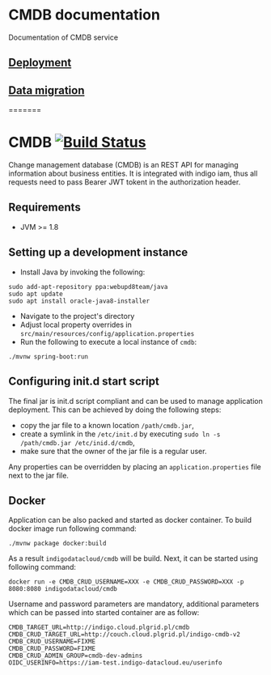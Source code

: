 # CMDB documentation

Documentation of CMDB service 

## [Deployment](./deployment.md)

## [Data migration](./data-migration.md)

=======
# CMDB [![Build Status](https://travis-ci.org/indigo-dc/cmdb.svg?branch=master)](https://travis-ci.org/indigo-dc/cmdb)

Change management database (CMDB) is an REST API for managing information about business entities.
It is integrated with indigo iam, thus all requests need to pass Bearer JWT tokent in the authorization
header.

## Requirements

  - JVM >= 1.8

## Setting up a development instance

* Install Java by invoking the following:

```
sudo add-apt-repository ppa:webupd8team/java
sudo apt update
sudo apt install oracle-java8-installer
```

* Navigate to the project's directory
* Adjust local property overrides in `src/main/resources/config/application.properties`
* Run the following to execute a local instance of `cmdb`:

```
./mvnw spring-boot:run
```

## Configuring init.d start script

The final jar is init.d script compliant and can be used to manage application
deployment. This can be achieved by doing the following steps:

* copy the jar file to a known location `/path/cmdb.jar`,
* create a symlink in the `/etc/init.d` by executing
  `sudo ln -s /path/cmdb.jar /etc/inid.d/cmdb`,
* make sure that the owner of the jar file is a regular user.

Any properties can be overridden by placing an `application.properties`
file next to the jar file.

## Docker

Application can be also packed and started as docker container. To build docker image run following command:

```
./mvnw package docker:build
```

As a result `indigodatacloud/cmdb` will be build. Next, it can be started using following command:

```
docker run -e CMDB_CRUD_USERNAME=XXX -e CMDB_CRUD_PASSWORD=XXX -p 8080:8080 indigodatacloud/cmdb

```

Username and password parameters are mandatory, additional parameters which can be passed into
started container are as follow:

```
CMDB_TARGET_URL=http://indigo.cloud.plgrid.pl/cmdb
CMDB_CRUD_TARGET_URL=http://couch.cloud.plgrid.pl/indigo-cmdb-v2
CMDB_CRUD_USERNAME=FIXME
CMDB_CRUD_PASSWORD=FIXME
CMDB_CRUD_ADMIN_GROUP=cmdb-dev-admins
OIDC_USERINFO=https://iam-test.indigo-datacloud.eu/userinfo
```
